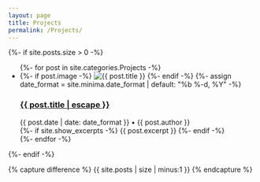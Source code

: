 ```yaml
---
layout: page
title: Projects
permalink: /Projects/
---
```


{%- if site.posts.size > 0 -%}
  <!-- <h2 class="post-list-heading">{{ page.list_title | default: "Posts" }}</h2> -->
  <ul class="post-list">
    {%- for post in site.categories.Projects -%}
    <li>
      {%- if post.image -%}
      <img src="{{ post.image | prepend: site.baseurl }}" alt="{{ post.title }}" title="{{ post.title }}">
      {%- endif -%}
      {%- assign date_format = site.minima.date_format | default: "%b %-d, %Y" -%}
      <h3 align="left">
        <a class="post-link" href="{{ post.url | relative_url }}">
          {{ post.title | escape }}
        </a>
      </h3>
      <span class="post-meta">{{ post.date | date: date_format }}</span>
      <span class="post-meta">• {{ post.author }}</span>
      <br />
      {%- if site.show_excerpts -%}
        {{ post.excerpt }}
      {%- endif -%}
    </li>
    {%- endfor -%}
  </ul>
{%- endif -%}

<!-- Hack from https://github.com/jekyll/jekyll/issues/2538 -->
{% capture difference %} {{ site.posts | size | minus:1 }} {% endcapture %}
<!-- {% unless difference contains '-' %} -->
<!-- ***No posts... yet.*** -->
 <!-- Your code will now be dependent on page.tags being empty -->
<!-- {% endunless %} -->
